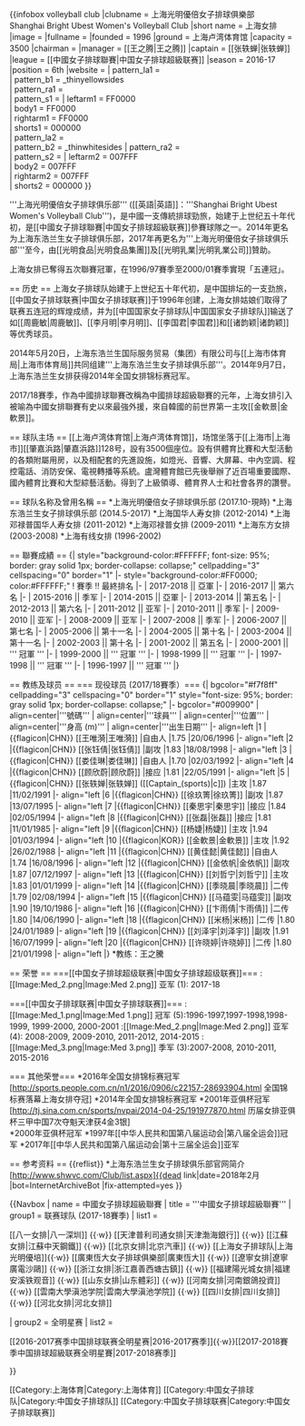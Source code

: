 {{infobox volleyball club
 |clubname        = 上海光明優倍女子排球俱樂部 <br/>  Shanghai Bright Ubest Women's Volleyball Club
 |short name      = 上海女排
 |image           =
 |fullname        = 
 |founded         = 1996
 |ground          = 上海卢湾体育馆
 |capacity        = 3500
 |chairman        = 
 |manager         = [[王之腾|王之腾]]
 |captain         = [[张轶蝉|张轶蝉]]
 |league          = [[中國女子排球聯賽|中国女子排球超級联赛]] 
 |season          = 2016-17
 |position        = 6th
 |website         = 
| pattern_la1 =  
| pattern_b1  = _thinyellowsides  
| pattern_ra1 =  
| pattern_s1  = 
| leftarm1    = FF0000  
| body1       = FF0000  
| rightarm1   = FF0000    
| shorts1     = 000000  
| pattern_la2 =  
| pattern_b2  = _thinwhitesides 
| pattern_ra2 =  
| pattern_s2  = 
| leftarm2    = 007FFF  
| body2       = 007FFF  
| rightarm2   = 007FFF  
| shorts2     = 000000 
}}

'''上海光明優倍女子排球俱乐部''' ([[英語|英語]]：'''Shanghai Bright Ubest Women's Volleyball Club''')，是中國一支傳統排球勁旅，始建于上世纪五十年代初，是[[中國女子排球聯賽|中国女子排球超級联赛]]參賽球隊之一。2014年更名为上海东浩兰生女子排球俱乐部，2017年再更名为'''上海光明優倍女子排球俱乐部'''至今，由[[光明食品|光明食品集團]]及[[光明乳業|光明乳業公司]]贊助。

上海女排已奪得五次聯賽冠軍，在1996/97賽季至2000/01賽季實現「五連冠」。

== 历史 ==
上海女子排球队始建于上世纪五十年代初，是中国排坛的一支劲旅，[[中国女子排球联赛|中国女子排球联赛]]于1996年创建，上海女排姑娘们取得了联赛五连冠的辉煌成绩，并为[[中国国家女子排球队|中国国家女子排球队]]输送了如[[周鹿敏|周鹿敏]]、[[李月明|李月明]]、[[李国君|李国君]]和[[诸韵颖|诸韵颖]]等优秀球员。

2014年5月20日，上海东浩兰生国际服务贸易（集团）有限公司与[[上海市体育局|上海市体育局]]共同组建'''上海东浩兰生女子排球俱乐部'''。2014年9月7日，上海东浩兰生女排获得2014年全国女排锦标赛冠军。

2017/18賽季，作為中國排球聯賽改稱為中國排球超級聯賽的元年，上海女排引入被喻為中國女排聯賽有史以來最強外援，來自韓國的前世界第一主攻[[金軟景|金軟景]]。

== 球队主场 ==
[[上海卢湾体育馆|上海卢湾体育馆]]，场馆坐落于[[上海市|上海市]][[肇嘉浜路|肇嘉浜路]]128号，設有3500個座位。設有供體育比賽和大型活動的各類附屬用房，以及相配套的先進設施，如燈光、音響、大屏幕、中內空調、程控電話、消防安保、電視轉播等系統。盧灣體育館已先後舉辦了近百場重要國際、國內體育比賽和大型綜藝活動。得到了上級領導、體育界人士和社會各界的讚譽。

== 球队名称及曾用名稱 ==
*上海光明優倍女子排球俱乐部 (2017.10-現時)
*上海东浩兰生女子排球俱乐部 (2014.5-2017)
*上海国华人寿女排 (2012-2014)
*上海邓禄普国华人寿女排 (2011-2012)
*上海邓禄普女排 (2009-2011)
*上海东方女排 (2003-2008)
*上海有线女排 (1996-2002)

== 聯賽成績 ==
{| style="background-color:#FFFFFF; font-size: 95%; border: gray solid 1px; border-collapse: collapse;" cellpadding="3" cellspacing="0" border="1"
|- style="background-color:#FF0000; color:#FFFFFF;"
! 賽季 !! 最終排名
|-
| 2017-2018 || 亞軍
|-
| 2016-2017 || 第六名
|-
| 2015-2016 || 季军
|-
| 2014-2015 || 亞軍
|-
| 2013-2014 || 第五名
|-
| 2012-2013 || 第六名
|-
| 2011-2012 || 亚军
|-
| 2010-2011 || 季军
|-
| 2009-2010 || 亚军
|-
| 2008-2009 || 亚军
|-
| 2007-2008 || 季军
|-
| 2006-2007 || 第七名
|-
| 2005-2006 || 第十一名
|-
| 2004-2005 || 第十名
|-
| 2003-2004 || 第十一名
|-
| 2002-2003 || 第十名
|-
| 2001-2002 || 第五名
|-
| 2000-2001 || ''' 冠軍 '''
|-
| 1999-2000 || ''' 冠軍 '''
|-
| 1998-1999 || ''' 冠軍 '''
|-
| 1997-1998 || ''' 冠軍 '''
|-
| 1996-1997 || ''' 冠軍 '''
|}

== 教练及球员 ==
=== 现役球员 (2017/18賽季）===
{| bgcolor="#f7f8ff" cellpadding="3" cellspacing="0" border="1" style="font-size: 95%; border: gray solid 1px; border-collapse: collapse;"
|- bgcolor="#009900" 
| align=center|'''號碼'''
| align=center|'''球員'''
| align=center|'''位置'''
| align=center|'''身高 (m)'''
| align=center|'''出生日期'''
|- align=left
|1
|{{flagicon|CHN}} [[王唯漪|王唯漪]]
|自由人
|1.75
|20/06/1996
|- align="left
|2
|{{flagicon|CHN}} [[张钰倩|张钰倩]]
|副攻
|1.83
|18/08/1998
|- align="left
|3
|{{flagicon|CHN}} [[娄佳琳|娄佳琳]]
|自由人
|1.70
|02/03/1992
|- align="left
|4
|{{flagicon|CHN}} [[顾欣蔚|顾欣蔚]]
|接应
|1.81
|22/05/1991
|- align="left
|5
|{{flagicon|CHN}} [[张轶婵|张轶婵]] ([[Captain_(sports)|c]])
|主攻
|1.87
|11/02/1991
|- align="left
|6
|{{flagicon|CHN}} [[徐玖箐|徐玖箐]]
|副攻
|1.87
|13/07/1995
|- align="left
|7
|{{flagicon|CHN}} [[秦思宇|秦思宇]]
|接应
|1.84
|02/05/1994
|- align="left
|8
|{{flagicon|CHN}} [[张磊|张磊]]
|接应
|1.81
|11/01/1985
|- align="left
|9
|{{flagicon|CHN}} [[杨婕|杨婕]]
|主攻
|1.94
|01/03/1994
|- align="left
|10
|{{flagicon|KOR}} [[金軟景|金軟景]]
|主攻
|1.92
|26/02/1988
|- align="left
|11
|{{flagicon|CHN}} [[黄佳懿|黄佳懿]]
|自由人
|1.74
|16/08/1996
|- align="left
|12
|{{flagicon|CHN}} [[金依帆|金依帆]]
|副攻
|1.87
|07/12/1997
|- align="left
|13
|{{flagicon|CHN}} [[刘哲宁|刘哲宁]]
|主攻
|1.83
|01/01/1999
|- align="left
|14
|{{flagicon|CHN}} [[季晓晨|季晓晨]]
|二传
|1.79
|02/08/1994
|- align="left
|15
|{{flagicon|CHN}} [[马蕴雯|马蕴雯]]
|副攻
|1.90
|19/10/1986
|- align="left
|16
|{{flagicon|CHN}} [[卞雨倩|卞雨倩]]
|二传
|1.80
|14/06/1990
|- align="left
|18
|{{flagicon|CHN}} [[米杨|米杨]]
|二传
|1.80
|24/01/1989
|- align="left
|19
|{{flagicon|CHN}} [[刘泽宇|刘泽宇]]
|副攻
|1.91
|16/07/1999
|- align="left
|20
|{{flagicon|CHN}} [[许晓婷|许晓婷]]
|二传
|1.80
|21/01/1998
|- align="left
|}
*教练：王之騰

== 荣誉 ==
===[[中国女子排球超级联赛|中国女子排球超级联赛]]===
:[[Image:Med_2.png|Image:Med 2.png]] 亚军 (1): 2017-18

===[[中国女子排球联赛|中国女子排球联赛]]===
:[[Image:Med_1.png|Image:Med 1.png]] 冠军 (5):1996-1997,1997-1998,1998-1999, 1999-2000, 2000-2001
:[[Image:Med_2.png|Image:Med 2.png]] 亚军 (4): 2008-2009, 2009-2010, 2011-2012, 2014-2015
:[[Image:Med_3.png|Image:Med 3.png]] 季军 (3):2007-2008, 2010-2011, 2015-2016

=== 其他荣誉===
*2016年全国女排锦标赛冠军 <ref>[http://sports.people.com.cn/n1/2016/0906/c22157-28693904.html 全国锦标赛落幕上海女排夺冠]</ref>
*2014年全国女排锦标赛冠军
*2001年亚俱杯冠军<ref>[http://tj.sina.com.cn/sports/nvpai/2014-04-25/191977870.html 历届女排亚俱杯三甲中国7次夺魁天津获4金3银]</ref>     
*2000年亚俱杯冠军
*1997年[[中华人民共和国第八届运动会|第八届全运会]]冠军
*2017年[[中华人民共和国第八届运动会|第十三届全运会]]亚军

== 参考资料 ==
{{reflist}}
*上海东浩兰生女子排球俱乐部官网简介[http://www.shwvc.com/Club/list.aspx]{{dead link|date=2018年2月 |bot=InternetArchiveBot |fix-attempted=yes }}


{{Navbox
| name   = 中國女子排球超級聯賽
| title  = '''中國女子排球超級聯賽'''
| group1 = 联赛球队 (2017-18賽季)
| list1  = <div>
[[八一女排|八一深圳]] {{·w}} [[天津普利司通女排|天津渤海銀行]] {{·w}} [[江蘇女排|江蘇中天鋼鐵]] {{·w}} [[北京女排|北京汽車]] {{·w}} [[上海女子排球队|上海光明優培]]{{·w}} [[廣東恆大女子排球俱樂部|廣東恆大]]  {{·w}} [[遼寧女排|遼寧廣電沙鷗]] {{·w}} [[浙江女排|浙江嘉善西塘古鎮]] {{·w}} [[福建陽光城女排|福建安溪铁观音]] {{·w}} [[山东女排|山东體彩]] {{·w}} [[河南女排|河南銀鴿投資]] {{·w}} [[雲南大學滇池学院|雲南大學滇池学院]] {{·w}} [[四川女排|四川女排]] {{·w}} [[河北女排|河北女排]] 
</div>

| group2 = 全明星赛
| list2  = <div>
[[2016-2017赛季中国排球联赛全明星赛|2016-2017赛季]]{{·w}}[[2017-2018賽季中国排球超級联赛全明星賽|2017-2018赛季]]
</div>


}}
<noinclude>



[[Category:上海体育|Category:上海体育]]
[[Category:中国女子排球队|Category:中国女子排球队]]
[[Category:中国女子排球联赛|Category:中国女子排球联赛]]